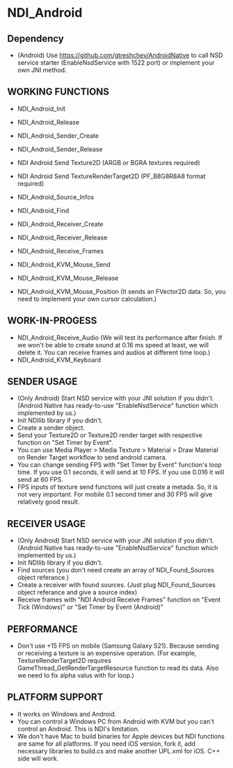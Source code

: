 # NDI_Android

## Dependency
* (Android) Use https://github.com/gtreshchev/AndroidNative to call NSD service starter (EnableNsdService with 1522 port) or implement your own JNI method.

## WORKING FUNCTIONS
* NDI_Android_Init
* NDI_Android_Release

* NDI_Android_Sender_Create
* NDI_Android_Sender_Release
* NDI Android Send Texture2D (ARGB or BGRA textures required)
* NDI Android Send TextureRenderTarget2D (PF_B8G8R8A8 format required)

* NDI_Android_Source_Infos
* NDI_Android_Find
* NDI_Android_Receiver_Create
* NDI_Android_Receiver_Release
* NDI_Android_Receive_Frames

* NDI_Android_KVM_Mouse_Send
* NDI_Android_KVM_Mouse_Release
* NDI_Android_KVM_Mouse_Position (It sends an FVector2D data. So, you need to implement your own cursor calculation.)

## WORK-IN-PROGESS
* NDI_Android_Receive_Audio (We will test its performance after finish. If we won't be able to create sound at 0.16 ms speed at least, we will delete it. You can receive frames and audios at different time loop.)
* NDI_Android_KVM_Keyboard

## SENDER USAGE
* (Only Android) Start NSD service with your JNI solution if you didn't. (Android Native has ready-to-use "EnableNsdService" function which implemented by us.)
* Init NDIlib library if you didn't.
* Create a sender object.
* Send your Texture2D or Texture2D render target with respective function on "Set Timer by Event".
* You can use Media Player > Media Texture > Material > Draw Material on Render Target workflow to send android camera.
* You can change sending FPS with "Set Timer by Event" function's loop time. If you use 0.1 seconds, it will send at 10 FPS. If you use 0.016 it will send at 60 FPS.
* FPS inputs of texture send functions will just create a metada. So, it is not very important. For mobile 0.1 second timer and 30 FPS will give relatively good result.

## RECEIVER USAGE
* (Only Android) Start NSD service with your JNI solution if you didn't. (Android Native has ready-to-use "EnableNsdService" function which implemented by us.)
* Init NDIlib library if you didn't.
* Find sources (you don't need create an array of NDI_Found_Sources object referance.)
* Create a receiver with found sources. (Just plug NDI_Found_Sources object referance and give a source index)
* Receive frames with "NDI Android Receive Frames" function on "Event Tick (Windows)" or "Set Timer by Event (Android)"

## PERFORMANCE
* Don't use +15 FPS on mobile (Samsung Galaxy S21). Because sending or receiving a texture is an expensive operation. (For example, TextureRenderTarget2D requires GameThread_GetRenderTargetResource function to read its data. Also we need to fix alpha valus with for loop.)

## PLATFORM SUPPORT
* It works on Windows and Android.
* You can control a Windows PC from Android with KVM but you can't control an Android. This is NDI's limitation.
* We don't have Mac to build binaries for Apple devices but NDI functions are same for all platforms. If you need iOS version, fork it, add necessary libraries to build.cs and make another UPL.xml for iOS. C++ side will work.
